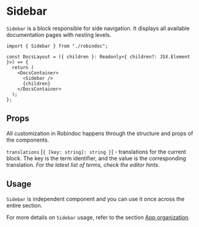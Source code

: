 # Sidebar

`Sidebar` is a block responsible for side navigation. It displays all available documentation pages with nesting levels.

```tsx filename="/docs/layout.tsx"
import { Sidebar } from "./robindoc";

const DocsLayout = ({ children }: Readonly<{ children?: JSX.Element }>) => {
  return (
    <DocsContainer>
      <Sidebar />
      {children}
    </DocsContainer>
  );
};
```

## Props

All customization in Robindoc happens through the structure and props of the components.

`translations` [`{ [key: string]: string }`] - translations for the current block. The key is the term identifier, and the value is the corresponding translation. _For the latest list of terms, check the editor hints_.

## Usage

`Sidebar` is independent component and you can use it once across the entire section.

For more details on `Sidebar` usage, refer to the section [App organization](../../01-getting-started/04-app-organization.md).
